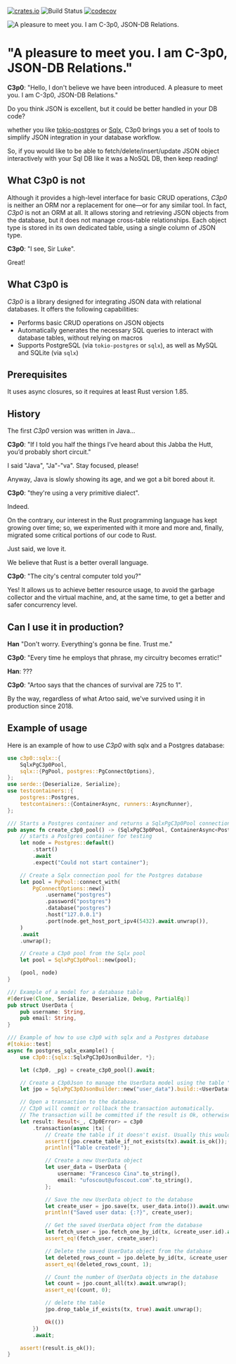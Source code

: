 [![crates.io](https://img.shields.io/crates/v/c3p0.svg)](https://crates.io/crates/c3p0)
![Build Status](https://github.com/ufoscout/c3p0/actions/workflows/build_and_test.yml/badge.svg)
[![codecov](https://codecov.io/gh/ufoscout/c3p0/branch/master/graph/badge.svg)](https://codecov.io/gh/ufoscout/c3p0)

![A pleasure to meet you. I am C-3p0, JSON-DB Relations.](./images/c3p0.png)

# "A pleasure to meet you. I am C-3p0, JSON-DB Relations."

__C3p0__: "Hello, I don't believe we have been introduced.
     A pleasure to meet you. I am C-3p0, JSON-DB Relations."

Do you think JSON is excellent, but it could be better handled in your DB code?

whether you like [tokio-postgres](https://crates.io/crates/tokio-postgres) or 
[Sqlx](https://crates.io/crates/sqlx), 
C3p0 brings you a set of tools to simplify JSON integration in your database workflow.

So, if you would like to be able to fetch/delete/insert/update JSON object interactively with your Sql DB like it was a NoSQL DB, then keep reading!


## What C3p0 is not

Although it provides a high-level interface for basic CRUD operations, _C3p0_ is neither an ORM nor a replacement for one—or for any similar tool. In fact, _C3p0_ is not an ORM at all. It allows storing and retrieving JSON objects from the database, but it does not manage cross-table relationships. Each object type is stored in its own dedicated table, using a single column of JSON type.

__C3p0__: "I see, Sir Luke".

Great!


## What C3p0 is

_C3p0_ is a library designed for integrating JSON data with relational databases. It offers the following capabilities:
- Performs basic CRUD operations on JSON objects
- Automatically generates the necessary SQL queries to interact with database tables, without relying on macros
- Supports PostgreSQL (via `tokio-postgres` or `sqlx`), as well as MySQL and SQLite (via `sqlx`)


## Prerequisites

It uses async closures, so it requires at least Rust version 1.85.


## History
The first _C3p0_ version was written in Java...

__C3p0__: "If I told you half the things I’ve heard about this Jabba the Hutt, you’d probably short circuit."

I said "Java", "Ja"-"va". Stay focused, please!

Anyway, Java is slowly showing its age, and we got a bit bored about it.

__C3p0__: "they're using a very primitive dialect".

Indeed.

On the contrary, our interest in the Rust programming language has kept growing over time;
so, we experimented with it more and more and, finally, migrated some critical portions of our code to Rust.

Just said, we love it.

We believe that Rust is a better overall language.

__C3p0__: "The city's central computer told you?"
 
Yes! It allows us to achieve better resource usage, to avoid the garbage collector and the virtual machine,
and, at the same time, to get a better and safer concurrency level.


## Can I use it in production?
__Han__ "Don't worry. Everything's gonna be fine. Trust me."

__C3p0__: "Every time he employs that phrase, my circuitry becomes erratic!"

__Han__: ???

__C3p0__: "Artoo says that the chances of survival are 725 to 1".

By the way, regardless of what Artoo said, we've survived using it in production since 2018.


## Example of usage

Here is an example of how to use _C3p0_ with sqlx and a Postgres database:

```rust
use c3p0::sqlx::{
    SqlxPgC3p0Pool,
    sqlx::{PgPool, postgres::PgConnectOptions},
};
use serde::{Deserialize, Serialize};
use testcontainers::{
    postgres::Postgres,
    testcontainers::{ContainerAsync, runners::AsyncRunner},
};

/// Starts a Postgres container and returns a SqlxPgC3p0Pool connection pool for it.    
pub async fn create_c3p0_pool() -> (SqlxPgC3p0Pool, ContainerAsync<Postgres>) {
    // starts a Postgres container for testing
    let node = Postgres::default()
        .start()
        .await
        .expect("Could not start container");

    // Create a Sqlx connection pool for the Postgres database
    let pool = PgPool::connect_with(
        PgConnectOptions::new()
            .username("postgres")
            .password("postgres")
            .database("postgres")
            .host("127.0.0.1")
            .port(node.get_host_port_ipv4(5432).await.unwrap()),
    )
    .await
    .unwrap();

    // Create a C3p0 pool from the Sqlx pool
    let pool = SqlxPgC3p0Pool::new(pool);

    (pool, node)
}

/// Example of a model for a database table
#[derive(Clone, Serialize, Deserialize, Debug, PartialEq)]
pub struct UserData {
    pub username: String,
    pub email: String,
}

/// Example of how to use c3p0 with sqlx and a Postgres database
#[tokio::test]
async fn postgres_sqlx_example() {
    use c3p0::{sqlx::SqlxPgC3p0JsonBuilder, *};

    let (c3p0, _pg) = create_c3p0_pool().await;

    // Create a C3p0Json to manage the UserData model using the table "user_data"
    let jpo = SqlxPgC3p0JsonBuilder::new("user_data").build::<UserData>();

    // Open a transaction to the database.
    // C3p0 will commit or rollback the transaction automatically. 
    // The transaction will be committed if the result is Ok, otherwise it will be rolled back.
    let result: Result<_, C3p0Error> = c3p0
        .transaction(async |tx| {
            // Create the table if it doesn't exist. Usually this would be done in a migration
            assert!(jpo.create_table_if_not_exists(tx).await.is_ok());
            println!("Table created!");

            // Create a new UserData object
            let user_data = UserData {
                username: "Francesco Cina".to_string(),
                email: "ufoscout@ufoscout.com".to_string(),
            };

            // Save the new UserData object to the database
            let create_user = jpo.save(tx, user_data.into()).await.unwrap();
            println!("Saved user data: {:?}", create_user);

            // Get the saved UserData object from the database
            let fetch_user = jpo.fetch_one_by_id(tx, &create_user.id).await.unwrap();
            assert_eq!(fetch_user, create_user);

            // Delete the saved UserData object from the database
            let deleted_rows_count = jpo.delete_by_id(tx, &create_user.id).await.unwrap();
            assert_eq!(deleted_rows_count, 1);

            // Count the number of UserData objects in the database
            let count = jpo.count_all(tx).await.unwrap();
            assert_eq!(count, 0);

            // delete the table
            jpo.drop_table_if_exists(tx, true).await.unwrap();

            Ok(())
        })
        .await;

    assert!(result.is_ok());
}

```

